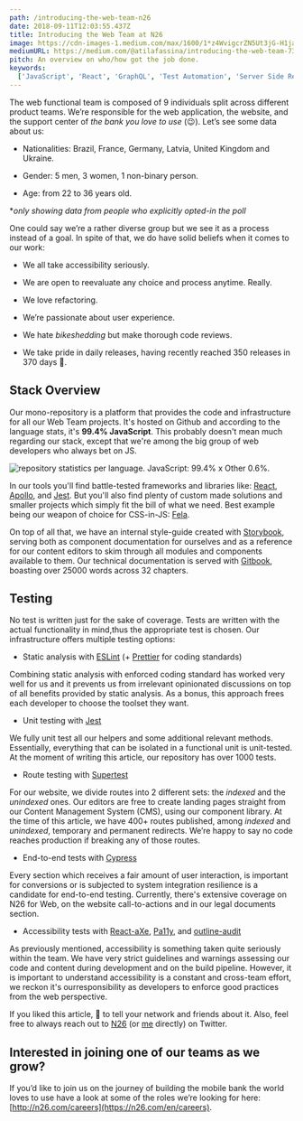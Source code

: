 ```yaml
---
path: /introducing-the-web-team-n26
date: 2018-09-11T12:03:55.437Z
title: Introducing the Web Team at N26
image: https://cdn-images-1.medium.com/max/1600/1*z4WvigcrZN5Ut3jG-H1jaQ.png
mediumURL: https://medium.com/@atilafassina/introducing-the-web-team-738587760c5e
pitch: An overview on who/how got the job done.
keywords:
  ['JavaScript', 'React', 'GraphQL', 'Test Automation', 'Server Side Rendering']
---
```


The web functional team is composed of 9 individuals split across different product teams. We’re responsible for the web application, the website, and the support center of _the bank you love to use_ (😉). Let’s see some data about us:

- Nationalities: Brazil, France, Germany, Latvia, United Kingdom and Ukraine.

- Gender: 5 men, 3 women, 1 non-binary person.

- Age: from 22 to 36 years old.

\*_only showing data from people who explicitly opted-in the poll_

One could say we’re a rather diverse group but we see it as a process instead of a goal. In spite of that, we do have solid beliefs when it comes to our work:

- We all take accessibility seriously.

- We are open to reevaluate any choice and process anytime. Really.

- We love refactoring.

- We’re passionate about user experience.

- We hate _bikeshedding_ but make thorough code reviews.

- We take pride in daily releases, having recently reached 350 releases in 370 days 🎉.

## Stack Overview

Our mono-repository is a platform that provides the code and infrastructure for all our Web Team projects. It's hosted on Github and according to the language stats, it's **99.4% JavaScript**. This probably doesn't mean much regarding our stack, except that we're among the big group of web developers who always bet on JS.

![repository statistics per language. JavaScript: 99.4% x Other 0.6%.](https://cdn-images-1.medium.com/max/4016/1*saIQvfGala1fKJE7SpM1rQ.png)

In our tools you'll find battle-tested frameworks and libraries like: [React](https://reactjs.org/), [Apollo](https://www.apollographql.com/), and [Jest](https://jestjs.io/). But you'll also find plenty of custom made solutions and smaller projects which simply fit the bill of what we need. Best example being our weapon of choice for CSS-in-JS: [Fela](http://fela.js.org/).

On top of all that, we have an internal style-guide created with [Storybook](https://storybook.js.org/), serving both as component documentation for ourselves and as a reference for our content editors to skim through all modules and components available to them. Our technical documentation is served with [Gitbook](https://www.gitbook.com/), boasting over 25000 words across 32 chapters.

## Testing

No test is written just for the sake of coverage. Tests are written with the actual functionality in mind,thus the appropriate test is chosen. Our infrastructure offers multiple testing options:

- Static analysis with [ESLint](https://eslint.org/) (+ [Prettier](https://prettier.io/) for coding standards)

Combining static analysis with enforced coding standard has worked very well for us and it prevents us from irrelevant opinionated discussions on top of all benefits provided by static analysis. As a bonus, this approach frees each developer to choose the toolset they want.

- Unit testing with [Jest](https://jestjs.io/)

We fully unit test all our helpers and some additional relevant methods. Essentially, everything that can be isolated in a functional unit is unit-tested. At the moment of writing this article, our repository has over 1000 tests.

- Route testing with [Supertest](https://github.com/visionmedia/supertest)

For our website, we divide routes into 2 different sets: the _indexed_ and the _unindexed_ ones. Our editors are free to create landing pages straight from our Content Management System (CMS), using our component library. At the time of this article, we have 400+ routes published, among _indexed_ and _unindexed_, temporary and permanent redirects. We’re happy to say no code reaches production if breaking any of those routes.

- End-to-end tests with [Cypress](https://www.cypress.io/)

Every section which receives a fair amount of user interaction, is important for conversions or is subjected to system integration resilience is a candidate for end-to-end testing. Currently, there's extensive coverage on N26 for Web, on the website call-to-actions and in our legal documents section.

- Accessibility tests with [React-aXe](https://github.com/dequelabs/react-axe), [Pa11y](https://github.com/pa11y/pa11y), and [outline-audit](https://github.com/edenspiekermann/outline-audit)

As previously mentioned, accessibility is something taken quite seriously within the team. We have very strict guidelines and warnings assessing our code and content during development and on the build pipeline. However, it is important to understand accessibility is a constant and cross-team effort, we reckon it's ourresponsibility as developers to enforce good practices from the web perspective.

If you liked this article, 👏 to tell your network and friends about it. Also, feel free to always reach out to [N26](https://twitter.com/N26Careers) (or [me](https://twitter.com/atilafassina) directly) on Twitter.

## Interested in joining one of our teams as we grow?

If you’d like to join us on the journey of building the mobile bank the world loves to use have a look at some of the roles we’re looking for here: [http://n26.com/careers](https://n26.com/en/careers).
